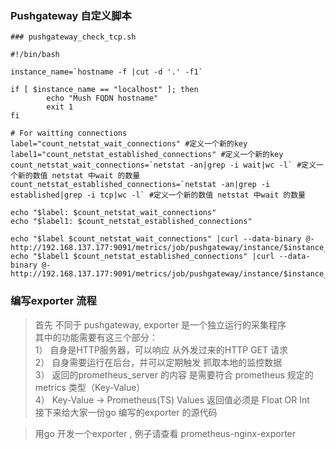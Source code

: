 ### Pushgateway 自定义脚本
```
### pushgateway_check_tcp.sh

#!/bin/bash

instance_name=`hostname -f |cut -d '.' -f1`

if [ $instance_name == "localhost" ]; then
        echo "Mush FQDN hostname"
        exit 1
fi

# For waitting connections
label="count_netstat_wait_connections" #定义一个新的key
label1="count_netstat_established_connections" #定义一个新的key
count_netstat_wait_connections=`netstat -an|grep -i wait|wc -l` #定义一个新的数值 netstat 中wait 的数量
count_netstat_established_connections=`netstat -an|grep -i established|grep -i tcp|wc -l` #定义一个新的数值 netstat 中wait 的数量

echo "$label: $count_netstat_wait_connections"
echo "$label1: $count_netstat_established_connections"

echo "$label $count_netstat_wait_connections" |curl --data-binary @- http://192.168.137.177:9091/metrics/job/pushgateway/instance/$instance_name
echo "$label1 $count_netstat_established_connections" |curl --data-binary @- http://192.168.137.177:9091/metrics/job/pushgateway/instance/$instance_name
```

### 编写exporter 流程
>首先 不同于 pushgateway, exporter 是一个独立运行的采集程序  
其中的功能需要有这三个部分：  
1） 自身是HTTP服务器，可以响应 从外发过来的HTTP GET 请求  
2） 自身需要运行在后台，并可以定期触发 抓取本地的监控数据  
3） 返回的prometheus_server 的内容 是需要符合 prometheus 规定的metrics 类型（Key-Value）  
4） Key-Value -> Prometheus(TS) Values 返回值必须是 Float OR Int  
接下来给大家一份go 编写的exporter 的源代码

>用go 开发一个exporter , 例子请查看 prometheus-nginx-exporter
